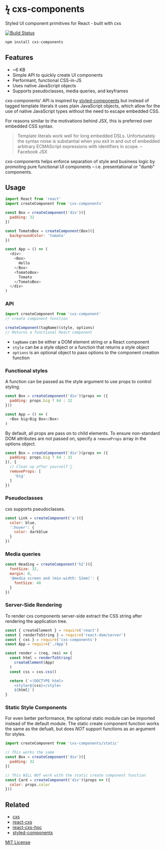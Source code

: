 
# ϟ cxs-components

Styled UI component primitives for React - built with cxs

[![Build Status](https://travis-ci.org/jxnblk/cxs-components.svg?branch=master)](https://travis-ci.org/jxnblk/cxs-components)

```sh
npm install cxs-components
```

## Features

- ~6 KB
- Simple API to quickly create UI components
- Performant, functional CSS-in-JS
- Uses native JavaScript objects
- Supports pseudoclasses, media queries, and keyframes

cxs-components' API is inspired by
[styled-components](https://github.com/styled-components/styled-components)
but instead of tagged template literals it uses plain JavaScript objects,
which allow for the use of native JavaScript types without the need to escape embedded CSS.

For reasons similar to the motivations behind JSX, this is preferred over embedded CSS syntax.

> Template literals work well for long embedded DSLs. Unfortunately the syntax noise is substantial when you exit in and out of embedded arbitrary ECMAScript expressions with identifiers in scope.
– Facebook JSX

cxs-components helps enforce separation of style and business logic by promoting pure functional UI components – i.e. presentational or "dumb" components.


## Usage

```js
import React from 'react'
import createComponent from 'cxs-components'

const Box = createComponent('div')({
  padding: 32
})

const TomatoBox = createComponent(Box)({
  backgroundColor: 'tomato'
})

const App = () => (
  <div>
    <Box>
      Hello
    </Box>
    <TomatoBox>
      Tomato
    </TomatoBox>
  </div>
)
```

### API

```js
import createComponent from 'cxs-component'
// create component function

createComponent(tagName)(style, options)
// Returns a functional React component
```

- `tagName` can be either a DOM element string or a React component
- `style` can be a style object or a function that returns a style object
- `options` is an optional object to pass options to the component creation function


### Functional styles

A function can be passed as the style argument to use props to control styling.

```js
const Box = createComponent('div')(props => ({
  padding: props.big ? 64 : 32
}))

const App = () => (
  <Box big>Big Box</Box>
)
```

By default, all props are pass on to child elements.
To ensure non-standard DOM attributes are not passed on,
specify a `removeProps` array in the options object.

```js
const Box = createComponent('div')(props => ({
  padding: props.big ? 64 : 32
}), {
  // Clean up after yourself 🛁
  removeProps: [
    'big'
  ]
})
```

### Pseudoclasses

cxs supports pseudoclasses.

```js
const Link = createComponent('a')({
  color: blue,
  ':hover': {
    color: darkblue
  }
})
```

### Media queries

```js
const Heading = createComponent('h2')({
  fontSize: 32,
  margin: 0,
  '@media screen and (min-width: 52em)': {
    fontSize: 48
  }
})
```

### Server-Side Rendering

To render cxs components server-side extract the CSS string after rendering the application tree.

```js
const { createElement } = require('react')
const { renderToString } = require('react-dom/server')
const { cxs } = require('cxs-components')
const App = require('./App')

const render = (req, res) => {
  const html = renderToString(
    createElement(App)
  )
  const css = cxs.css()

  return (`<!DOCTYPE html>
    <style>${css}</style>
    ${html}`)
}
```

### Static Style Components

For even better performance, the optional static module can be imported instead of the default module.
The static create component function works the same as the defualt,
but does *NOT* support functions as an argument for styles.

```js
import createComponent from 'cxs-components/static'

// This works the same
const Box = createComponent('div')({
  padding: 32
})

// This WILL NOT work with the static create component function
const Card = createComponent('div')(props => ({
  color: props.color
}))
```

## Related

- [cxs](https://github.com/jxnblk/cxs)
- [react-cxs](https://github.com/jxnblk/cxs/tree/master/packages/react-cxs)
- [react-cxs-hoc](https://github.com/jxnblk/cxs/tree/master/packages/react-cxs-hoc)
- [styled-components](https://github.com/styled-components/styled-components)

[MIT License](LICENSE.md)

